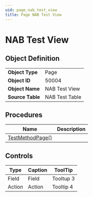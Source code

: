 ```yaml
---
uid: page_nab_test_view
title: Page NAB Test View
---
```

# NAB Test View

## Object Definition

<table>
<tr><td><b>Object Type</b></td><td>Page</td></tr>
<tr><td><b>Object ID</b></td><td>50004</td></tr>
<tr><td><b>Object Name</b></td><td>NAB Test View</td></tr>
<tr><td><b>Source Table</b></td><td>NAB Test Table</td></tr>
</table>

## Procedures

| Name | Description |
| ----- | ------ |
| [TestMethodPage()](test-method-page.md#test_method_page) |  |

## Controls

| Type | Caption | ToolTip |
| ---- | ------- | ----------- |
| Field | Field | Tooltup 3 |
| Action | Action | Tooltip 4 |

